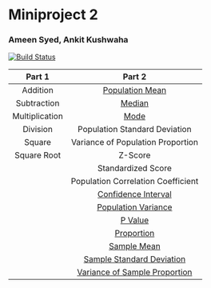 # Miniproject 2
### Ameen Syed, Ankit Kushwaha

[![Build Status](https://travis-ci.org/asyed08/calculatorHw.svg?branch=master)](https://travis-ci.org/asyed08/calculatorHw)


|     Part 1     |               Part 2               |
|:--------------:|:----------------------------------:|
|    Addition    |   [Population Mean](definitons/PopulationMean.md)          |
|   Subtraction  |               [Median](definitons/median.md)               |
| Multiplication |                [Mode](definitons/mode.md)                |
|    Division    |    Population Standard Deviation   |
|     Square     |  Variance of Population Proportion |
|   Square Root  |               Z-Score              |
|                |         Standardized Score         |
|                | Population Correlation Coefficient |
|                |         [Confidence Interval](definitons/confidenceinterval.md)        |
|                |         [Population Variance](definitons/populationvariance.md)        |
|                |               [P Value](definitons/pvalue.md)              |
|                |             [Proportion](definitons/Proportion.md)             |
|                |             [Sample Mean](definitons/SampleMean.md)            |
|                |      [Sample Standard Deviation](definitons/SampleStandardDeviation.md)     |
|                |    [Variance of Sample Proportion](definitons/VarianceOfSampleProportion.md)   |

